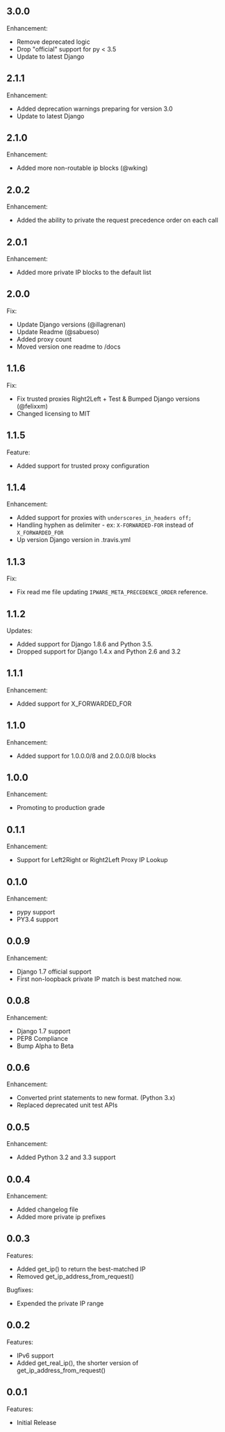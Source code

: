 ## 3.0.0

Enhancement:
  - Remove deprecated logic
  - Drop "official" support for py < 3.5
  - Update to latest Django
  
## 2.1.1

Enhancement:
  - Added deprecation warnings preparing for version 3.0
  - Update to latest Django
  
## 2.1.0

Enhancement:
  - Added more non-routable ip blocks (@wking)

## 2.0.2

Enhancement:
  - Added the ability to private the request precedence order on each call

## 2.0.1

Enhancement:
  - Added more private IP blocks to the default list

## 2.0.0

Fix:
  - Update Django versions (@illagrenan)
  - Update Readme (@sabueso)
  - Added proxy count
  - Moved version one readme to /docs

## 1.1.6

Fix:
  - Fix trusted proxies Right2Left + Test & Bumped Django versions (@felixxm)
  - Changed licensing to MIT

## 1.1.5

Feature:
  - Added support for trusted proxy configuration

## 1.1.4

Enhancement:

  - Added support for proxies with `underscores_in_headers off;`
  - Handling hyphen as delimiter - ex: `X-FORWARDED-FOR` instead of `X_FORWARDED_FOR`
  - Up version Django version in .travis.yml


## 1.1.3

Fix:

  - Fix read me file updating `IPWARE_META_PRECEDENCE_ORDER` reference.


## 1.1.2

Updates:

  - Added support for Django 1.8.6 and Python 3.5.
  - Dropped support for Django 1.4.x and Python 2.6 and 3.2


## 1.1.1

Enhancement:

  - Added support for X_FORWARDED_FOR


## 1.1.0

Enhancement:

  - Added support for 1.0.0.0/8 and 2.0.0.0/8 blocks


## 1.0.0

Enhancement:

  - Promoting to production grade


## 0.1.1

Enhancement:

  - Support for Left2Right or Right2Left Proxy IP Lookup


## 0.1.0

Enhancement:

  - pypy support
  - PY3.4 support


## 0.0.9

Enhancement:

  - Django 1.7 official support
  - First non-loopback private IP match is best matched now.


## 0.0.8

Enhancement:

  - Django 1.7 support
  - PEP8 Compliance
  - Bump Alpha to Beta


## 0.0.6

Enhancement:

  - Converted print statements to new format. (Python 3.x)
  - Replaced deprecated unit test APIs


## 0.0.5

Enhancement:

  - Added Python 3.2 and 3.3 support


## 0.0.4

Enhancement:

  - Added changelog file
  - Added more private ip prefixes


## 0.0.3

Features:

  - Added get_ip() to return the best-matched IP
  - Removed get_ip_address_from_request()

Bugfixes:

  - Expended the private IP range


## 0.0.2

Features:

  - IPv6 support
  - Added get_real_ip(), the shorter version of get_ip_address_from_request()


## 0.0.1

Features:

  - Initial Release

